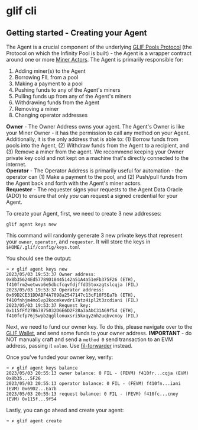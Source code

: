 # glif cli

## Getting started - Creating your Agent

The Agent is a crucial component of the underlying [GLIF Pools Protocol](https://glif.io/docs) (the Protocol on which the Infinity Pool is built) - the Agent is a wrapper contract around one or more [Miner Actors](https://github.com/filecoin-project/specs-actors/blob/master/actors/builtin/miner/miner_actor.go). The Agent is primarily responsible for:

1. Adding miner(s) to the Agent
2. Borrowing FIL from a pool
3. Making a payment to a pool
4. Pushing funds to any of the Agent's miners
5. Pulling funds up from any of the Agent's miners
6. Withdrawing funds from the Agent
7. Removing a miner
8. Changing operator addresses

**Owner** - The Owner Address owns your agent. The Agent's Owner is like your Miner Owner - it has the permission to call any method on your Agent. Additionally, it is the only address that is able to: (1) Borrow funds from pools into the Agent, (2) Withdraw funds from the Agent to a recipient, and (3) Remove a miner from the agent. We recommend keeping your Owner private key cold and not kept on a machine that's directly connected to the internet.<br />
**Operator** - The Operator Address is primarily useful for automation - the operator can (1) Make a payment to the pool, and (2) Push/pull funds from the Agent back and forth with the Agent's miner actors.<br />
**Requester** - The requester signs your requests to the Agent Data Oracle (ADO) to ensure that only _you_ can request a signed credential for your Agent. 

To create your Agent, first, we need to create 3 new addresses:

`glif agent keys new`<br />

This command will randomly generate 3 new private keys that represent your `owner`, `operator`, and `requester`. It will store the keys in `$HOME/.glif/config/keys.toml`

You should see the output:

```
➜ ✗ glif agent keys new
2023/05/03 19:53:37 Owner address: 0x8b35624Ed57789D18445142a51A4a51eFb375F26 (ETH), f410frm2wetwvo6e5dbcfcqvfdjffd35toxzgtslcqja (FIL)
2023/05/03 19:53:37 Operator address: 0x69D2CE31DDABF4A7098a2547147c13cF10F5Ea7b (ETH), f410fnhjm4mo5vp2kocmkevdri7atz4ipl2t3zcdiani (FIL)
2023/05/03 19:53:37 Request key: 0x115fFf27B67875032D6E6D2F28a3aAbC31A69f54 (ETH), f410fcfp76j5wpb2qgllonuxsri5kxqy2nh2uqbvcnoy (FIL)
```

Next, we need to fund our owner key. To do this, please navigate over to the [GLIF Wallet](https://glif.io/wallet), and send some funds to your owner address. **IMPORTANT** - do NOT manually craft and send a `method 0` send transaction to an EVM address, passing it `value`. Use [fil-forwarder](https://docs.filecoin.io/smart-contracts/filecoin-evm-runtime/filforwader/) instead.

Once you've funded your owner key, verify:

```
➜ ✗ glif agent keys balance
2023/05/03 20:55:13 owner balance: 0 FIL - (FEVM) f410fr...cqja (EVM) 0x8b35...5F26
2023/05/03 20:55:13 operator balance: 0 FIL - (FEVM) f410fn...iani (EVM) 0x69D2...Ea7b
2023/05/03 20:55:13 request balance: 0 FIL - (FEVM) f410fc...cnoy (EVM) 0x115f...9f54
```

Lastly, you can go ahead and create your agent:

```
➜ ✗ glif agent create
```
